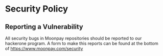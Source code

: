 # Security Policy

## Reporting a Vulnerability

All security bugs in Moonpay repositories should be reported to our hackerone program. A form to make this reports can be found at the bottom of https://www.moonpay.com/security
